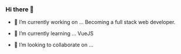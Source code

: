 ### Hi there 👋

- 🔭 I’m currently working on ...
  Becoming a full stack web developer.

- 🌱 I’m currently learning ...
  VueJS
  
- 👯 I’m looking to collaborate on ...


